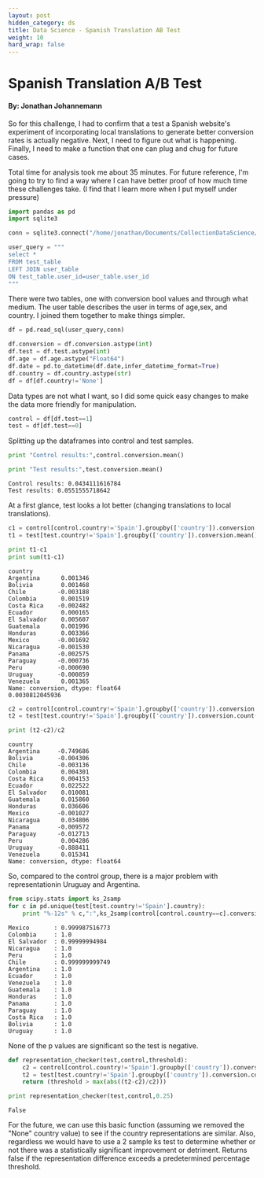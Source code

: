 ```yaml
---
layout: post
hidden_category: ds
title: Data Science - Spanish Translation AB Test
weight: 10
hard_wrap: false
---
```

# Spanish Translation A/B Test
#### By: Jonathan Johannemann
So for this challenge, I had to confirm that a test a Spanish website's experiment of incorporating local translations to generate better conversion rates is actually negative. Next, I need to figure out what is happening. Finally, I need to make a function that one can plug and chug for future cases.

Total time for analysis took me about 35 minutes. For future reference, I'm going to try to find a way where I can have better proof of how much time these challenges take. (I find that I learn more when I put myself under pressure)


```python
import pandas as pd
import sqlite3
```


```python
conn = sqlite3.connect("/home/jonathan/Documents/CollectionDataScience/Challenge_Database.db")
```


```python
user_query = """
select *
FROM test_table
LEFT JOIN user_table
ON test_table.user_id=user_table.user_id 
"""
```

There were two tables, one with conversion bool values and through what medium. The user table describes the user in terms of age,sex, and country. I joined them together to make things simpler.


```python
df = pd.read_sql(user_query,conn)
```


```python
df.conversion = df.conversion.astype(int)
df.test = df.test.astype(int)
df.age = df.age.astype("Float64")
df.date = pd.to_datetime(df.date,infer_datetime_format=True)
df.country = df.country.astype(str)
df = df[df.country!='None']
```

Data types are not what I want, so I did some quick easy changes to make the data more friendly for manipulation.


```python
control = df[df.test==1]
test = df[df.test==0]
```

Splitting up the dataframes into control and test samples.


```python
print "Control results:",control.conversion.mean()

print "Test results:",test.conversion.mean()
```

    Control results: 0.0434111616784
    Test results: 0.0551555718642


At a first glance, test looks a lot better (changing translations to local translations).


```python
c1 = control[control.country!='Spain'].groupby(['country']).conversion.mean()
t1 = test[test.country!='Spain'].groupby(['country']).conversion.mean()

print t1-c1
print sum(t1-c1)
```

    country
    Argentina      0.001346
    Bolivia        0.001468
    Chile         -0.003188
    Colombia       0.001519
    Costa Rica    -0.002482
    Ecuador        0.000165
    El Salvador    0.005607
    Guatemala      0.001996
    Honduras       0.003366
    Mexico        -0.001692
    Nicaragua     -0.001530
    Panama        -0.002575
    Paraguay      -0.000736
    Peru          -0.000690
    Uruguay       -0.000859
    Venezuela      0.001365
    Name: conversion, dtype: float64
    0.0030812045936



```python
c2 = control[control.country!='Spain'].groupby(['country']).conversion.count()
t2 = test[test.country!='Spain'].groupby(['country']).conversion.count()

print (t2-c2)/c2
```

    country
    Argentina     -0.749686
    Bolivia       -0.004306
    Chile         -0.003136
    Colombia       0.004301
    Costa Rica     0.004153
    Ecuador        0.022522
    El Salvador    0.010081
    Guatemala      0.015860
    Honduras       0.036606
    Mexico        -0.001027
    Nicaragua      0.034806
    Panama        -0.009572
    Paraguay      -0.012713
    Peru           0.004286
    Uruguay       -0.888411
    Venezuela      0.015341
    Name: conversion, dtype: float64


So, compared to the control group, there is a major problem with representationin Uruguay and Argentina.


```python
from scipy.stats import ks_2samp
for c in pd.unique(test[test.country!='Spain'].country):
    print "%-12s" % c,":",ks_2samp(control[control.country==c].conversion,test[test.country==c].conversion)[1]   
```

    Mexico       : 0.999987516773
    Colombia     : 1.0
    El Salvador  : 0.99999994984
    Nicaragua    : 1.0
    Peru         : 1.0
    Chile        : 0.999999999749
    Argentina    : 1.0
    Ecuador      : 1.0
    Venezuela    : 1.0
    Guatemala    : 1.0
    Honduras     : 1.0
    Panama       : 1.0
    Paraguay     : 1.0
    Costa Rica   : 1.0
    Bolivia      : 1.0
    Uruguay      : 1.0


None of the p values are significant so the test is negative.


```python
def representation_checker(test,control,threshold):
    c2 = control[control.country!='Spain'].groupby(['country']).conversion.count()
    t2 = test[test.country!='Spain'].groupby(['country']).conversion.count()
    return (threshold > max(abs((t2-c2)/c2)))

print representation_checker(test,control,0.25)
```

    False


For the future, we can use this basic function (assuming we removed the "None" country value) to see if the country representations are similar. Also, regardless we would have to use a 2 sample ks test to determine whether or not there was a statistically significant improvement or detriment. Returns false if the representation difference exceeds a predetermined percentage threshold.
